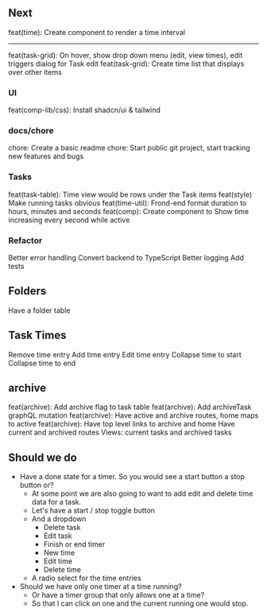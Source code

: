 ## Next

feat(time): Create component to render a time interval

---

feat(task-grid): On hover, show drop down menu (edit, view times), edit triggers dialog for Task edit
feat(task-grid): Create time list that displays over other items

### UI

feat(comp-lib/css): Install shadcn/ui & tailwind

### docs/chore

chore: Create a basic readme
chore: Start public git project, start tracking new features and bugs

### Tasks

feat(task-table): Time view would be rows under the Task items
feat(style) Make running tasks obvious
feat(time-util): Frond-end format duration to hours, minutes and seconds
feat(comp): Create component to Show time increasing every second while active

### Refactor

Better error handling
Convert backend to TypeScript
Better logging
Add tests

## Folders

Have a folder table

## Task Times

Remove time entry
Add time entry
Edit time entry
Collapse time to start
Collapse time to end

## archive

feat(archive): Add archive flag to task table
feat(archive): Add archiveTask graphQL mutation
feat(archive): Have active and archive routes, home maps to active
feat(archive): Have top level links to archive and home
Have current and archived routes
Views: current tasks and archived tasks

## Should we do

- Have a done state for a timer. So you would see a start button a stop button or?
  - At some point we are also going to want to add edit and delete time data for a task.
  - Let's have a start / stop toggle button
  - And a dropdown
    - Delete task
    - Edit task
    - Finish or end timer
    - New time
    - Edit time
    - Delete time
  - A radio select for the time entries
- Should we have only one timer at a time running?
  - Or have a timer group that only allows one at a time?
  - So that I can click on one and the current running one would stop.
